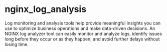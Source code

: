 # nginx_log_analysis
Log monitoring and analysis tools help provide meaningful insights you can use to optimize business operations and make data-driven decisions. An NGINX log analyzer tool can easily monitor and analyze logs, identify issues long before they occur or as they happen, and avoid further delays without losing time.
